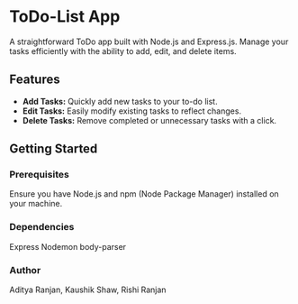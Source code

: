 # ToDo-List App

A straightforward ToDo app built with Node.js and Express.js. Manage your tasks efficiently with the ability to add, edit, and delete items.

## Features

- **Add Tasks:** Quickly add new tasks to your to-do list.
- **Edit Tasks:** Easily modify existing tasks to reflect changes.
- **Delete Tasks:** Remove completed or unnecessary tasks with a click.

## Getting Started

### Prerequisites

Ensure you have Node.js and npm (Node Package Manager) installed on your machine.

### Dependencies
Express
Nodemon
body-parser

### Author
Aditya Ranjan,
Kaushik Shaw,
Rishi Ranjan

